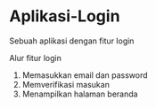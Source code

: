 # Aplikasi-Login
Sebuah aplikasi dengan fitur login

Alur fitur login
1. Memasukkan email dan password
2. Memverifikasi masukan
3. Menampilkan halaman beranda
